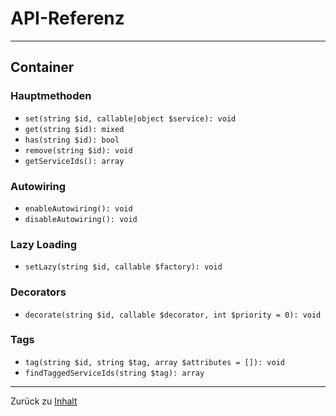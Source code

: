 # API-Referenz

---

## Container

### Hauptmethoden

- `set(string $id, callable|object $service): void`
- `get(string $id): mixed`
- `has(string $id): bool`
- `remove(string $id): void`
- `getServiceIds(): array`

### Autowiring

- `enableAutowiring(): void`
- `disableAutowiring(): void`

### Lazy Loading

- `setLazy(string $id, callable $factory): void`

### Decorators

- `decorate(string $id, callable $decorator, int $priority = 0): void`

### Tags

- `tag(string $id, string $tag, array $attributes = []): void`
- `findTaggedServiceIds(string $tag): array`

---

Zurück zu [Inhalt](README.md)
